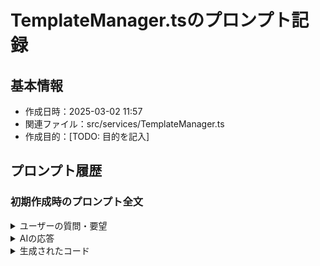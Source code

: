 # TemplateManager.tsのプロンプト記録

## 基本情報
- 作成日時：2025-03-02 11:57
- 関連ファイル：src/services/TemplateManager.ts
- 作成目的：[TODO: 目的を記入]

## プロンプト履歴

### 初期作成時のプロンプト全文
<details>
<summary>ユーザーの質問・要望</summary>

```
[TODO: ユーザーからの質問や要望を完全な形で記載]
```
</details>

<details>
<summary>AIの応答</summary>

```
[TODO: AIの応答を完全な形で記載]
```
</details>

<details>
<summary>生成されたコード</summary>

```typescript
[TODO: 生成されたコードを完全な形で記載]
```
</details>
